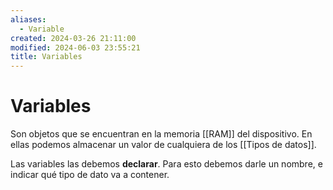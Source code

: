```yaml
---
aliases:
  - Variable
created: 2024-03-26 21:11:00
modified: 2024-06-03 23:55:21
title: Variables
---
```


# Variables

Son objetos que se encuentran en la memoria [[RAM]] del dispositivo. En ellas podemos almacenar un valor de cualquiera de los [[Tipos de datos]].

Las variables las debemos **declarar**. Para esto debemos darle un nombre, e indicar qué tipo de dato va a contener.
